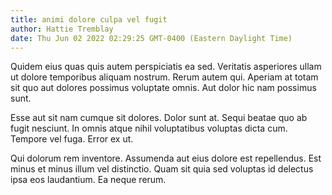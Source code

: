```yaml
---
title: animi dolore culpa vel fugit
author: Hattie Tremblay
date: Thu Jun 02 2022 02:29:25 GMT-0400 (Eastern Daylight Time)
---
```

Quidem eius quas quis autem perspiciatis ea sed. Veritatis asperiores ullam ut dolore temporibus aliquam nostrum. Rerum autem qui. Aperiam at totam sit quo aut dolores possimus voluptate omnis. Aut dolor hic nam possimus sunt.

 Esse aut sit nam cumque sit dolores. Dolor sunt at. Sequi beatae quo ab fugit nesciunt. In omnis atque nihil voluptatibus voluptas dicta cum. Tempore vel fuga. Error ex ut.

 Qui dolorum rem inventore. Assumenda aut eius dolore est repellendus. Est minus et minus illum vel distinctio. Quam sit quia sed voluptas id delectus ipsa eos laudantium. Ea neque rerum.